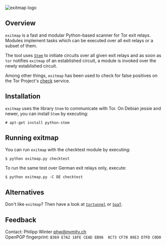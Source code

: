 ![exitmap logo](https://nullhypothesis.github.com/exitmap_logo.png)

Overview
--------

`exitmap` is a fast and modular Python-based scanner for Tor exit relays.
Modules implement tasks which can be executed over all exit relays or a subset
of them.

The tool uses [`Stem`](https://stem.torproject.org) to initiate circuits over
all given exit relays and as soon as `tor` notifies `exitmap` of an established
circuit, a module is invoked over the newly established circuit.

Among other things, `exitmap` has been used to check for false positives on
the Tor Project's [check](https://check.torproject.org) service.

Installation
------------

`exitmap` uses the library `Stem` to communicate with Tor.  On Debian jessie
and newer, you can install `Stem` by executing:

    # apt-get install python-stem

Running exitmap
---------------

You can run `exitmap` with the checktest module by executing:

    $ python exitmap.py checktest

To run the same test over German exit relays only, execute:

    $ python exitmap.py -C DE checktest

Alternatives
------------

Don't like `exitmap`?  Then have a look at
[`tortunnel`](http://www.thoughtcrime.org/software/tortunnel/) or
[`SoaT`](https://gitweb.torproject.org/torflow.git/blob/HEAD:/NetworkScanners/ExitAuthority/README.ExitScanning).

Feedback
--------

Contact: Philipp Winter <phw@nymity.ch>  
OpenPGP fingerprint: `B369 E7A2 18FE CEAD EB96  8C73 CF70 89E3 D7FD C0D0`
